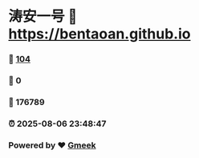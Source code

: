 # 涛安一号 :link: https://bentaoan.github.io 
### :page_facing_up: [104](https://bentaoan.github.io/tag.html) 
### :speech_balloon: 0 
### :hibiscus: 176789 
### :alarm_clock: 2025-08-06 23:48:47 
### Powered by :heart: [Gmeek](https://github.com/Meekdai/Gmeek)

